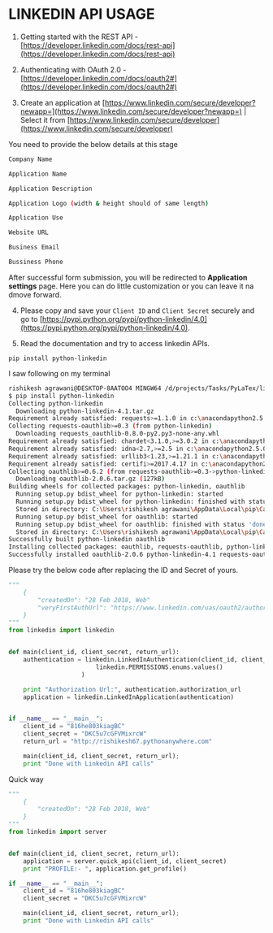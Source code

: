 # LINKEDIN API USAGE

1) Getting started with the REST API - [https://developer.linkedin.com/docs/rest-api](https://developer.linkedin.com/docs/rest-api)

2) Authenticating with OAuth 2.0 - [https://developer.linkedin.com/docs/oauth2#](https://developer.linkedin.com/docs/oauth2#)

3) Create an application at [https://www.linkedin.com/secure/developer?newapp=](https://www.linkedin.com/secure/developer?newapp=) | Select it from [https://www.linkedin.com/secure/developer](https://www.linkedin.com/secure/developer)

You need to provide the below details at this stage

```bash
Company Name

Application Name 

Application Description

Application Logo (width & height should of same length)

Application Use

Website URL

Business Email

Bussiness Phone
```

After successful form submission, you will be redirected to **Application settings** page. Here you can do little customization or you can leave it na dmove forward.

4) Please copy and save your `Client ID` and `Client Secret` securely and go to [https://pypi.python.org/pypi/python-linkedin/4.0](https://pypi.python.org/pypi/python-linkedin/4.0).

5) Read the documentation and try to access linkedin APIs.


``` 
pip install python-linkedin
```

I saw following on my terminal

```bash
rishikesh agrawani@DESKTOP-8AATOO4 MINGW64 /d/projects/Tasks/PyLaTex/linkedin-api
$ pip install python-linkedin
Collecting python-linkedin
  Downloading python-linkedin-4.1.tar.gz
Requirement already satisfied: requests>=1.1.0 in c:\anacondapython2.5.0.1\lib\site-packages (from python-linkedin)
Collecting requests-oauthlib>=0.3 (from python-linkedin)
  Downloading requests_oauthlib-0.8.0-py2.py3-none-any.whl
Requirement already satisfied: chardet<3.1.0,>=3.0.2 in c:\anacondapython2.5.0.1\lib\site-packages (from requests>=1.1.0->python-linkedin)
Requirement already satisfied: idna<2.7,>=2.5 in c:\anacondapython2.5.0.1\lib\site-packages (from requests>=1.1.0->python-linkedin)
Requirement already satisfied: urllib3<1.23,>=1.21.1 in c:\anacondapython2.5.0.1\lib\site-packages (from requests>=1.1.0->python-linkedin)
Requirement already satisfied: certifi>=2017.4.17 in c:\anacondapython2.5.0.1\lib\site-packages (from requests>=1.1.0->python-linkedin)
Collecting oauthlib>=0.6.2 (from requests-oauthlib>=0.3->python-linkedin)
  Downloading oauthlib-2.0.6.tar.gz (127kB)
Building wheels for collected packages: python-linkedin, oauthlib
  Running setup.py bdist_wheel for python-linkedin: started
  Running setup.py bdist_wheel for python-linkedin: finished with status 'done'
  Stored in directory: C:\Users\rishikesh agrawani\AppData\Local\pip\Cache\wheels\4a\46\48\7216af2167f80966966b574f38f63a84cffda819a0eb4c3fc1
  Running setup.py bdist_wheel for oauthlib: started
  Running setup.py bdist_wheel for oauthlib: finished with status 'done'
  Stored in directory: C:\Users\rishikesh agrawani\AppData\Local\pip\Cache\wheels\e5\46\f7\bb2fde81726295a13a71e3c6396d362ab408921c6562d6efc0
Successfully built python-linkedin oauthlib
Installing collected packages: oauthlib, requests-oauthlib, python-linkedin
Successfully installed oauthlib-2.0.6 python-linkedin-4.1 requests-oauthlib-0.8.0
```

Please try the below code after replacing the ID and Secret of yours.

```python
"""
	{
		"createdOn": "28 Feb 2018, Web"
		"veryFirstAuthUrl": "https://www.linkedin.com/uas/oauth2/authorization?scope=r_basicprofile%20rw_nus%20r_network%20r_contactinfo%20w_messages%20rw_groups%20r_emailaddress%20r_fullprofile&state=f2c2b0c9508efcd47877f61ffbe3b4c8&redirect_uri=http%3A//rishikesh67.pythonanywhere.com&response_type=code&client_id=816he803kiagbc"
	}
"""
from linkedin import linkedin


def main(client_id, client_secret, return_url):
	authentication = linkedin.LinkedInAuthentication(client_id, client_secret, return_url, \
						linkedin.PERMISSIONS.enums.values()
					)

	print "Authorization Url:", authentication.authorization_url
	application = linkedin.LinkedInApplication(authentication)


if __name__ == "__main__":
	client_id = "816he803kiagBC"
	client_secret = "DKC5u7cGFVMixrcW"
	return_url = "http://rishikesh67.pythonanywhere.com"

	main(client_id, client_secret, return_url);
	print "Done with Linkedin API calls"
```

Quick way

```python
"""
	{
		"createdOn": "28 Feb 2018, Web"
	}
"""
from linkedin import server


def main(client_id, client_secret, return_url):
	application = server.quick_api(client_id, client_secret)
	print "PROFILE:- ", application.get_profile()

if __name__ == "__main__":
	client_id = "816he803kiagBC"
	client_secret = "DKC5u7cGFVMixrcW"

	main(client_id, client_secret, return_url);
	print "Done with Linkedin API calls"
```
